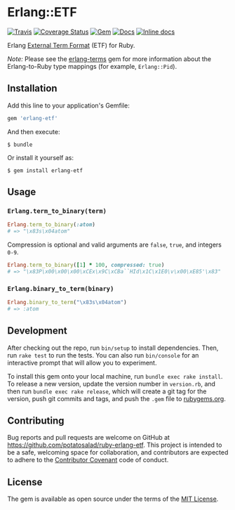 # Erlang::ETF

[![Travis](https://img.shields.io/travis/potatosalad/ruby-erlang-etf.svg?maxAge=86400)](https://travis-ci.org/potatosalad/ruby-erlang-etf) [![Coverage Status](https://coveralls.io/repos/github/potatosalad/ruby-erlang-etf/badge.svg?branch=master)](https://coveralls.io/github/potatosalad/ruby-erlang-etf?branch=master) [![Gem](https://img.shields.io/gem/v/erlang-etf.svg?maxAge=86400)](https://rubygems.org/gems/erlang-etf) [![Docs](https://img.shields.io/badge/yard-docs-blue.svg?maxAge=86400)](http://www.rubydoc.info/gems/erlang-etf) [![Inline docs](http://inch-ci.org/github/potatosalad/ruby-erlang-etf.svg?branch=master&style=shields)](http://inch-ci.org/github/potatosalad/ruby-erlang-etf)

Erlang [External Term Format](http://erlang.org/doc/apps/erts/erl_ext_dist.html) (ETF) for Ruby.

*Note:* Please see the [erlang-terms](https://github.com/potatosalad/ruby-erlang-terms) gem for more information about the Erlang-to-Ruby type mappings (for example, `Erlang::Pid`).

## Installation

Add this line to your application's Gemfile:

```ruby
gem 'erlang-etf'
```

And then execute:

    $ bundle

Or install it yourself as:

    $ gem install erlang-etf

## Usage

### `Erlang.term_to_binary(term)`

```ruby
Erlang.term_to_binary(:atom)
# => "\x83s\x04atom"
```

Compression is optional and valid arguments are `false`, `true`, and integers `0-9`.

```ruby
Erlang.term_to_binary([1] * 100, compressed: true)
# => "\x83P\x00\x00\x00\xCEx\x9C\xCBa``HId\x1C\x1E0\v\x00\xE85'\x83"
```

### `Erlang.binary_to_term(binary)`

```ruby
Erlang.binary_to_term("\x83s\x04atom")
# => :atom
```

## Development

After checking out the repo, run `bin/setup` to install dependencies. Then, run `rake test` to run the tests. You can also run `bin/console` for an interactive prompt that will allow you to experiment.

To install this gem onto your local machine, run `bundle exec rake install`. To release a new version, update the version number in `version.rb`, and then run `bundle exec rake release`, which will create a git tag for the version, push git commits and tags, and push the `.gem` file to [rubygems.org](https://rubygems.org).

## Contributing

Bug reports and pull requests are welcome on GitHub at https://github.com/potatosalad/ruby-erlang-etf. This project is intended to be a safe, welcoming space for collaboration, and contributors are expected to adhere to the [Contributor Covenant](contributor-covenant.org) code of conduct.

## License

The gem is available as open source under the terms of the [MIT License](https://opensource.org/licenses/MIT).
